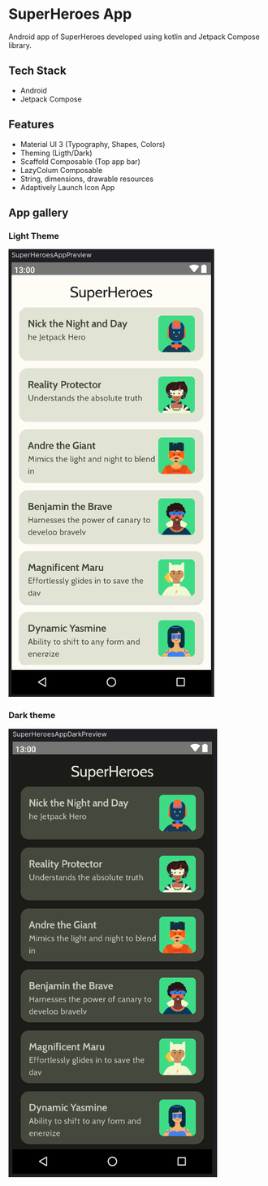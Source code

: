 # SuperHeroes App

Android app of SuperHeroes developed using kotlin and Jetpack Compose library.

## Tech Stack

- Android
- Jetpack Compose

## Features

- Material UI 3 (Typography, Shapes, Colors)
- Theming (Ligth/Dark)
- Scaffold Composable (Top app bar)
- LazyColum Composable
- String, dimensions, drawable resources
- Adaptively Launch Icon App

## App gallery

### Light Theme
![Light theme](img.png)

### Dark theme
![img_1.png](img_1.png)
